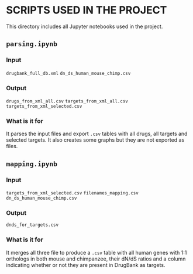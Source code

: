 # SCRIPTS USED IN THE PROJECT
This directory includes all Jupyter notebooks used in the project.

## `parsing.ipynb`
### Input
`drugbank_full_db.xml`
`dn_ds_human_mouse_chimp.csv`

### Output
`drugs_from_xml_all.csv`
`targets_from_xml_all.csv`
`targets_from_xml_selected.csv`

### What is it for
It parses the input files and export `.csv` tables with all drugs, all targets and selected targets. It also creates some graphs but they are not exported as files.

## `mapping.ipynb`
### Input
`targets_from_xml_selected.csv`
`filenames_mapping.csv`
`dn_ds_human_mouse_chimp.csv`

### Output
`dnds_for_targets.csv`

### What is it for
It merges all three file to produce a `.csv` table with all human genes with 1:1 orthologs in both mouse and chimpanzee, their dN/dS ratios and a column indicating whether or not they are present in DrugBank as targets.
